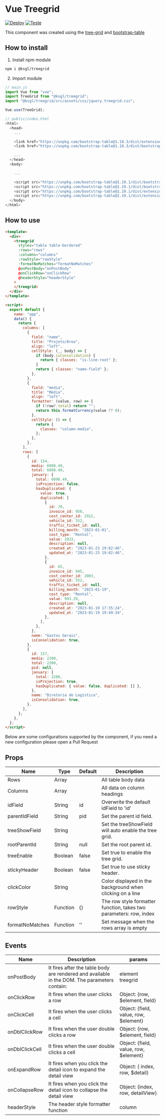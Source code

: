 # Vue Treegrid

[![Deploy](https://github.com/ks-labs/vue-treegrid/actions/workflows/publish.yml/badge.svg)](https://github.com/ks-labs/vue-treegrid/actions/workflows/publish.yml/badge.svg)
[![Teste](https://github.com/ks-labs/vue-treegrid/actions/workflows/test.yml/badge.svg)](https://github.com/ks-labs/vue-treegrid/actions/workflows/test.yml/badge.svg)

This component was created using the [tree-grid](https://maxazan.github.io/jquery-treegrid/) and [bootstrap-table](https://examples.bootstrap-table.com/#extensions/treegrid.html)

## How to install

1. Install npm module

```bash
npm i @ksgl/treegrid
```

2. Import module

```js
// main.js
import Vue from "vue";
import TreeGrid from "@ksgl/treegrid";
import "@ksgl/treegrid/src/assets/css/jquery.treegrid.css";

Vue.use(TreeGrid);
```

```js
// public/index.html
<html>
  <head>
    ...

    <link href="https://unpkg.com/bootstrap-table@1.18.3/dist/extensions/sticky-header/bootstrap-table-sticky-header.css" rel="stylesheet">
    <link href="https://unpkg.com/bootstrap-table@1.18.3/dist/bootstrap-table.min.css" rel="stylesheet"/>

    ...
  </head>
  <body>

    ...

    <script src="https://unpkg.com/bootstrap-table@1.19.1/dist/bootstrap-table.min.js"></script>
    <script src="https://unpkg.com/bootstrap-table@1.19.1/dist/bootstrap-table-vue.min.js"></script>
    <script src="https://unpkg.com/bootstrap-table@1.19.1/dist/extensions/treegrid/bootstrap-table-treegrid.min.js"></script>
    <script src="https://unpkg.com/bootstrap-table@1.19.1/dist/extensions/sticky-header/bootstrap-table-sticky-header.min.js"></script>
  </body>
</html>
```

## How to use

```html
<template>
  <div>
    <treegrid
      styles="table table-bordered"
      :rows="rows"
      :columns="columns"
      :rowStyle="rowStyle"
      :formatNoMatches="formatNoMatches"
      @onPostBody="onPostBody"
      @onClickRow="onClickRow"
      @headerStyle="headerStyle"
    >
    </treegrid>
  </div>
</template>

<script>
  export default {
    name: "app",
    data() {
      return {
        columns: [
          {
            field: "name",
            title: "Projeto/Área",
            align: "left",
            cellStyle: (_, body) => {
              if (body.isConsolidation) {
                return { classes: "is-line-root" };
              }
              return { classes: "name-field" };
            },
          },
          {
            field: "media",
            title: "Média",
            align: "left",
            formatter: (value, row) => {
              if (!row?.total) return "";
              return this.formatCurrency(value ?? 0);
            },
            cellStyle: () => {
              return {
                classes: "column-media",
              };
            },
          },
        ],
        rows: [
          {
            id: 154,
            media: 6098.49,
            total: 6098.49,
            january: {
              total: 6098.49,
              isProjection: false,
              hasDuplicated: {
                value: true,
                duplicated: [
                  {
                    id: 70,
                    invoice_id: 950,
                    cost_center_id: 2922,
                    vehicle_id: 552,
                    traffic_ticket_id: null,
                    billing_month: "2023-01-01",
                    cost_type: "Rental",
                    value: 2033,
                    description: null,
                    created_at: "2023-01-23 19:02:46",
                    updated_at: "2023-01-23 19:02:46",
                  },
                  {
                    id: 65,
                    invoice_id: 945,
                    cost_center_id: 2003,
                    vehicle_id: 552,
                    traffic_ticket_id: null,
                    billing_month: "2023-01-19",
                    cost_type: "Rental",
                    value: 993.29,
                    description: null,
                    created_at: "2023-01-19 17:35:24",
                    updated_at: "2023-01-19 19:49:34",
                  },
                ],
              },
            },
            name: "Gastos Gerais",
            isConsolidation: true,
          },
          {
            id: 157,
            media: 2200,
            total: 2200,
            pid: null,
            january: {
              total: 2200,
              isProjection: true,
              hasDuplicated: { value: false, duplicated: [] },
            },
            name: "Diretoria de Logística",
            isConsolidation: true,
          },
        ],
      };
    },
  };
</script>
```

Below are some configurations supported by the component, if you need a new configuration please open a Pull Request

## Props

| Name            | Type     | Default | Description                                                        |
| --------------- | -------- | ------- | ------------------------------------------------------------------ |
| Rows            | Array    |         | All table body data                                                |
| Columns         | Array    |         | All data on column headings                                        |
| idField         | String   | id      | Overwrite the default idField to 'id'                              |
| parentIdField   | String   | pid     | Set the parent id field.                                           |
| treeShowField   | String   |         | Set the treeShowField will auto enable the tree grid.              |
| rootParentId    | String   | null    | Set the root parent id.                                            |
| treeEnable      | Boolean  | false   | Set true to enable the tree grid.                                  |
| stickyHeader    | Boolean  | false   | Set true to use sticky header.                                     |
| clickColor      | String   |         | Color displayed in the background when clicking on a line          |
| rowStyle        | Function | {}      | The row style formatter function, takes two parameters: row, index |
| formatNoMatches | Function | ''      | Set message when the rows array is empty                           |

## Events

| Name           | Description                                                                                  | params                                |
| -------------- | -------------------------------------------------------------------------------------------- | ------------------------------------- |
| onPostBody     | It fires after the table body are rendered and available in the DOM. The parameters contain: | element treegrid                      |
| onClickRow     | It fires when the user clicks a row                                                          | Object: {row, $element, field}        |
| onClickCell    | It fires when the user clicks a cell                                                         | Object: {field, value, row, $element} |
| onDblClickRow  | It fires when the user double clicks a row                                                   | Object: {row, $element, field}        |
| onDblClickCell | It fires when the user double clicks a cell                                                  | Object: {field, value, row, $element} |
| onExpandRow    | It fires when you click the detail icon to expand the detail view                            | Object: { index, row, $detail}        |
| onCollapseRow  | It fires when you click the detail icon to collapse the detail view                          | Object: {index, row, detailView}      |
| headerStyle    | The header style formatter function                                                          | column                                |
